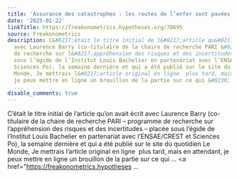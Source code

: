 ```yaml
---
title: 'Assurance des catastrophes : les routes de l’enfer sont pavées de bonnes intentions'
date: '2025-01-22'
linkTitle: https://freakonometrics.hypotheses.org/78695
source: Freakonometrics
description: C&#8217;était le titre initial de l&#8217;article qu&#8217;on avait écrit
  avec Laurence Barry (co-titulaire de la chaire de recherche PARI &#8211; programme
  de recherche sur l&#8217;appréhension des risques et des incertitudes &#8211; placée
  sous l’égide de l’Institut Louis Bachelier en partenariat avec l’ENSAE/CREST et
  Sciences Po), la semaine dernière et qui a été publié sur le site du quotidien Le
  Monde, Je mettrais l&#8217;article original en ligne  plus tard, mais en attendant,
  je peux mettre en ligne un brouillon de la partie sur ce qui &#8230; <a href="https://freakonometrics.hypotheses
  ...
disable_comments: true
---
```

C&#8217;était le titre initial de l&#8217;article qu&#8217;on avait écrit avec Laurence Barry (co-titulaire de la chaire de recherche PARI &#8211; programme de recherche sur l&#8217;appréhension des risques et des incertitudes &#8211; placée sous l’égide de l’Institut Louis Bachelier en partenariat avec l’ENSAE/CREST et Sciences Po), la semaine dernière et qui a été publié sur le site du quotidien Le Monde, Je mettrais l&#8217;article original en ligne  plus tard, mais en attendant, je peux mettre en ligne un brouillon de la partie sur ce qui &#8230; <a href="https://freakonometrics.hypotheses ...